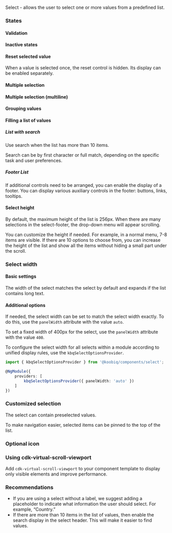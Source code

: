 Select - allows the user to select one or more values from a predefined list.

<!-- example(select-overview) -->

### States

#### Validation

<!-- example(select-validation) -->

#### Inactive states

<!-- example(select-disabled) -->

#### Reset selected value

When a value is selected once, the reset control is hidden. Its display can be enabled separately.

<!-- example(select-cleaner) -->

#### Multiple selection

<!-- example(select-multiple) -->

#### Multiple selection (multiline)

<!-- example(select-with-multiline-matcher) -->

#### Grouping values

<!-- example(select-groups) -->

#### Filling a list of values

##### List with search

Use search when the list has more than 10 items.

Search can be by first character or full match, depending on the specific task and user preferences.

<!-- example(select-search) -->

##### Footer List

If additional controls need to be arranged, you can enable the display of a footer. You can display various auxiliary controls in the footer: buttons, links, tooltips.

<!-- example(select-footer) -->

#### Select height

By default, the maximum height of the list is 256px. When there are many selections in the select-footer, the drop-down menu will appear scrolling.

You can customize the height if needed. For example, in a normal menu, 7-8 items are visible. If there are 10 options to choose from, you can increase the height of the list and show all the items without hiding a small part under the scroll.

<!-- example(select-height) -->

### Select width

#### Basic settings

The width of the select matches the select by default and expands if the list contains long text.

<!-- example(select-with-panel-width-default) -->

#### Additional options

If needed, the select width can be set to match the select width exactly. To do this, use the `panelWidth` attribute with the value `auto`.

<!-- example(select-with-panel-width-auto) -->

To set a fixed width of 400px for the select, use the `panelWidth` attribute with the value `400`.

<!-- example(select-with-panel-width-fixed) -->

To configure the select width for all selects within a module according to unified display rules, use the `kbqSelectOptionsProvider`.

```ts
import { kbqSelectOptionsProvider } from '@koobiq/components/select';

@NgModule({
    providers: [
        kbqSelectOptionsProvider({ panelWidth: 'auto' })
    ]
})
```

### Customized selection

The select can contain preselected values.

<!-- example(select-preselected-values) -->

To make navigation easier, selected items can be pinned to the top of the list.

<!-- example(select-prioritized-selected) -->

### Optional icon

<!-- example(select-icon) -->

### Using cdk-virtual-scroll-viewport

Add `cdk-virtual-scroll-viewport` to your component template to display only visible elements and improve performance.

<!-- example(select-virtual-scroll) -->

### Recommendations

- If you are using a select without a label, we suggest adding a placeholder to indicate what information the user should select. For example, “Country.”
- If there are more than 10 items in the list of values, then enable the search display in the select header. This will make it easier to find values.
